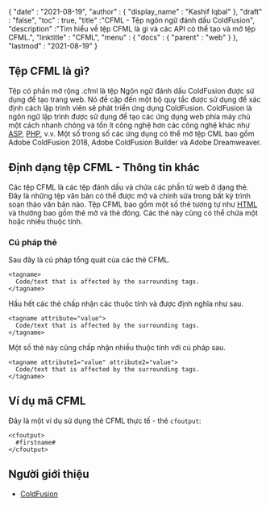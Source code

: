 {
  "date" : "2021-08-19",
  "author" : {
    "display_name" : "Kashif Iqbal"
},
  "draft" : "false",
  "toc" : true,
  "title" :"CFML - Tệp ngôn ngữ đánh dấu ColdFusion",
  "description" :"Tìm hiểu về tệp CFML là gì và các API có thể tạo và mở tệp CFML.",
  "linktitle" : "CFML",
  "menu" : {
    "docs" : {
      "parent" : "web"
}
},
  "lastmod" : "2021-08-19"
}

## Tệp CFML là gì?

Tệp có phần mở rộng .cfml là tệp Ngôn ngữ đánh dấu ColdFusion được sử dụng để tạo trang web. Nó đề cập đến một bộ quy tắc được sử dụng để xác định cách lập trình viên sẽ phát triển ứng dụng ColdFusion. ColdFusion là ngôn ngữ lập trình được sử dụng để tạo các ứng dụng web phía máy chủ một cách nhanh chóng và tốn ít công nghệ hơn các công nghệ khác như [ASP](/vi/web/asp/), [PHP](/vi/programming/php/), v.v. Một số trong số các ứng dụng có thể mở tệp CML bao gồm Adobe ColdFusion 2018, Adobe ColdFusion Builder và Adobe Dreamweaver.

## Định dạng tệp CFML - Thông tin khác

Các tệp CFML là các tệp đánh dấu và chứa các phần tử web ở dạng thẻ. Đây là những tệp văn bản có thể được mở và chỉnh sửa trong bất kỳ trình soạn thảo văn bản nào. Tệp CFML bao gồm một số thẻ tương tự như [HTML](/vi/web/html/) và thường bao gồm thẻ mở và thẻ đóng. Các thẻ này cũng có thể chứa một hoặc nhiều thuộc tính.

### Cú pháp thẻ

Sau đây là cú pháp tổng quát của các thẻ CFML.

```
<tagname>
  Code/text that is affected by the surrounding tags.
</tagname>
```

Hầu hết các thẻ chấp nhận các thuộc tính và được định nghĩa như sau.

```
<tagname attribute="value">
  Code/text that is affected by the surrounding tags.
</tagname>
```

Một số thẻ này cũng chấp nhận nhiều thuộc tính với cú pháp sau.

```
<tagname attribute1="value" attribute2="value">
  Code/text that is affected by the surrounding tags.
</tagname>
```

## Ví dụ mã CFML

Đây là một ví dụ sử dụng thẻ CFML thực tế - thẻ `cfoutput`:

```
<cfoutput>
  #firstname#
</cfoutput>
```

## Người giới thiệu

* [ColdFusion](https://www.quackit.com/coldfusion/tutorial/)

